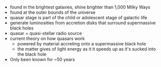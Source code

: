 - found in the brightest galaxies, shine brighter than 1,000 Milky Ways
- found at the outer bounds of the universe
- quasar stage is part of the child or adolescent stage of galactic life
- generate luminosities from accretion disks that surround supermassive black holes
- quasar = quasi-stellar radio source
- current theory on how quasars work
	- powered by material accreting onto a supermassive black hole
	- the matter gives of light energy as it it speeds up as it's sucked into the black hole 
- Only been known for ~50 years